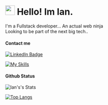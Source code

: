 <h1><img src="https://emojis.slackmojis.com/emojis/images/1643514098/563/ninja.gif?1643514098" width="30"/> Hello! Im Ian.</h1>
<p>I'm a Fullstack developer... An actual web ninja<br>
Looking to be part of the next big tech..</p>

<h4>Contact me</h4>
<p><a href="www.linkedin.com/in/ianaleck/"><img src="https://img.shields.io/badge/-@ianaleck-0077B5?style=flat-square&amp;labelColor=0077B5&amp;logo=LinkedIn&amp;link=https://www.linkedin.com/in/ianaleck/" alt="LinkedIn Badge"></a></p>

[![My Skills](https://skillicons.dev/icons?i=js,html,css,git,bootstrap,sass,styledcomponents,tailwind,ts,react,nextjs,nodejs,wordpress,graphql,ps,figma,svg,md,vscode,flutter,swift,jquery,mysql,postgres,mongodb,firebase,aws,supabase,php,nginx,heroku,cloudflare&perline=8)](https://skillicons.dev)

<h4>Github Status</h4>
<img src="https://github-readme-stats.vercel.app/api?username=ianaleck&show_icons=true&include_all_commits=true&theme=dark" alt="Ian's's Stats" />

[![Top Langs](https://github-readme-stats.vercel.app/api/top-langs/?username=ianaleck&langs_count=10&layout=compact&theme=dark)](https://github.com/Olanetsoft)

